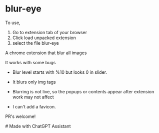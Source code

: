 # blur-eye

To use,
1. Go to extension tab of your browser
2. Click load unpacked extension
3. select the file blur-eye



A chrome extension that blur all images


It works with some bugs


* Blur level starts with %10 but looks 0 in slider.

* It blurs only img tags

* Blurring is not live, so the popups or contents appear after extension work may not affect

* I can't add a favicon.


PR's welcome!


# Made with ChatGPT Assistant
